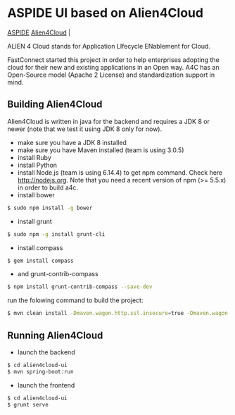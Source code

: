 # ASPIDE UI based on Alien4Cloud
[ASPIDE](https://www.aspide-project.eu/)
[Alien4Cloud](http://alien4cloud.github.io) |

ALIEN 4 Cloud stands for Application LIfecycle ENablement for Cloud.

FastConnect started this project in order to help enterprises adopting the cloud for their new and existing applications in an Open way. A4C has an Open-Source model (Apache 2 License) and standardization support in mind.

## Building Alien4Cloud

Alien4Cloud is written in java for the backend and requires a JDK 8 or newer (note that we test it using JDK 8 only for now).

- make sure you have a JDK 8 installed
- make sure you have Maven installed (team is using 3.0.5)
- install Ruby
- install Python
- install Node.js (team is using 6.14.4) to get npm command. Check here http://nodejs.org. Note that you need a recent version of npm (>= 5.5.x) in order to build a4c.
- install bower  
```sh
$ sudo npm install -g bower
```
- install grunt  
```sh
$ sudo npm -g install grunt-cli
```
- install compass  
```sh
$ gem install compass
```
- and grunt-contrib-compass  
```sh
$ npm install grunt-contrib-compass --save-dev
```  

run the folowing command to build the project:  
```sh
$ mvn clean install -Dmaven.wagon.http.ssl.insecure=true -Dmaven.wagon.http.ssl.allowall=true
```
## Running Alien4Cloud

- launch the backend
```sh
$ cd alien4cloud-ui
$ mvn spring-boot:run
```
- launch the frontend
```sh
$ cd alien4cloud-ui
$ grunt serve
```
